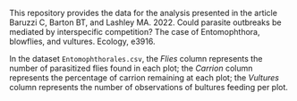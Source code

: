 
This repository provides the data for the analysis presented in the article Baruzzi C, Barton BT, and Lashley MA. 2022. Could parasite outbreaks be mediated by interspecific competition? The case of Entomophthora, blowflies, and vultures. Ecology, e3916.

In the dataset `Entomophthorales.csv`, the *Flies* column represents the number of parasitized flies found in each plot; the *Carrion* column represents the percentage of carrion remaining at each plot; the *Vultures* column represents the number of observations of bultures feeding per plot.
